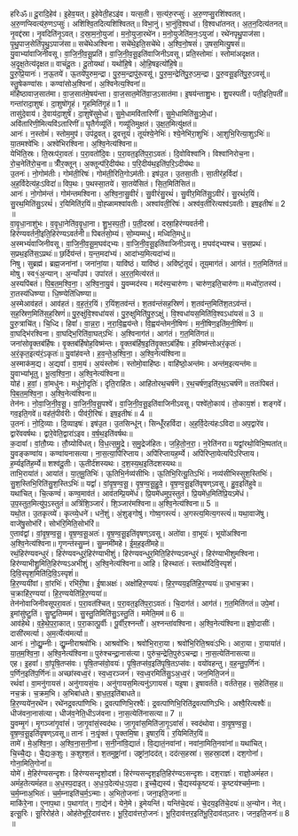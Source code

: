 

  
हरिःॐ॥ दू॒रादि॒हेव॑। इ॒हेव॒यत्। इ॒हेवेती॒हऽइ॑व। यत्स॒ती। स॒त्य॑रु॒रप्सुः॑। अ॒रु॒णप्सु॒रशि॑श्वतत्। अ॒रु॒णप्स्वित्य॑रु॒णऽप्सुः॑। अशि॑श्वि॒तदित्यशि॑श्वितत्॥ विभा॒नुं। भा॒नुंवि॒श्वधा॑। वि॒श्वधा॑तनत्। अ॒त॒न॒दित्य॑तनत्॥  
नृ॒वद्द॑स्रा। नृ॒वदिति॑नृ॒ऽवत्। द॒स्रा॒म॒नो॒युजा॑। म॒नो॒युजा॒रथे॑न। म॒नो॒युजेति॑म॒नः॒ऽयुजा॑। रथे॑नपृथु॒पाज॑सा। पृ॒थु॒पाज॒सेति॑पृ॒थु॒ऽपाज॑सा॥ सचे॑थेअश्विना। सचे॑थे॒इति॒सचे॑थे। अ॒श्वि॒नो॒षसं॑। उ॒षस॒मित्यु॒षसं॑॥  
यु॒वाभ्यां॑वाजिनीवसू। वा॒जि॒नी॒व॒सू॒प्रति॑। वा॒जि॒नी॒व॒सू॒इति॑वाजिनीऽवसू। प्रति॒स्तोमाः॑। स्तोमा॑अदृक्षत। अ॒दृ॒क्ष॒तेत्य॑दृक्षत॥ वाचं॑दू॒तः। दू॒तोयथा॑। यथो॑हि॒षे। ओ॒हि॒षइत्यो॑हि॒षे॥  
पु॒रु॒प्रि॒यानः॑। न॒ऊ॒तये॑। ऊ॒तये॑पुरुम॒न्द्रा। पु॒रु॒म॒न्द्रापु॑रू॒वसू॑। पु॒रु॒म॒न्द्रेति॑पु॒रु॒ऽम॒न्द्रा। पु॒रु॒वसू॒इति॑पु॒रु॒ऽवसू॑॥ स्तु॒षेकण्वा॑सः। कण्वा॑सोअ॒श्विना॑। अ॒श्विनेत्य॒श्विना॑॥  
मंहि॑ष्ठावाज॒सात॑मा। वा॒ज॒सात॑मे॒षय॑न्ता। वा॒ज॒सात॒मेति॑वा॒ज॒ऽसात॑मा। इ॒षय॑न्ताशु॒भः। शु॒पस्पती॑। पती॒इति॒पती॑॥ गन्ता॑रादा॒शुषः॑। दा॒शुषो॑गृ॒हं। गृ॒हमिति॑गृ॒हं॥ 1 ॥  
तासु॑दे॒वाय॑। दे॒वाय॑दा॒शुषे॑। दा॒शुषे॑सुमे॒धां। सु॒मे॒धामवि॑तारिणीं। सु॒मे॒धामिति॑सु॒ऽमे॒धां। अवि॑तारिणी॒मित्यवि॑ऽतारिणीं॥ घृ॒तैर्गव्यू॑तिं। गव्यू॑तिमुक्षतं। उ॒क्ष॒त॒मित्यु॑क्षतं॥  
आनः॑। न॒स्तोमं॑। स्तोम॒मुप॑। उप॑द्र॒वत्। द्र॒वत्तूयं॑। तूयं॑श्ये॒नेभिः॑। श्ये॒नेभि॑रा॒शुभिः॑। आ॒शुभि॒रित्या॒शुऽभिः॑॥ या॒तमश्वे॑भिः। अश्वे॑भिरश्विना। अ॒श्वि॒नेत्य॑श्विना॥  
येभि॑ति॒स्रः। ति॒स्रःप॑रा॒वतः॑। प॒रा॒वतो॑दि॒वः। प॒रा॒वत॒इति॑प॒रा॒ऽवतः॑। दि॒वोविश्वा॑नि। विश्वा॑निरोच॒ना। रो॒च॒नेति॑रो॒च॒ना॥ त्रीँर॒क्तून्। अ॒क्तून्प॑रि॒दीय॑थः। प॒रि॒दीय॑थ॒इति॑प॒रि॒ऽदीय॑थः॥  
उ॒तनः॑। नो॒गोम॑तीः। गोम॑ती॒रिषः॑। गोम॑ती॒रिति॒गोऽम॑तीः। इष॑उ॒त। उ॒तसा॒तीः। सा॒तीर॑ह॒र्विदा॑। अ॒ह॒र्विदेत्य॑हः॒ऽविदा॑॥ विप॒थः। प॒थस्सा॒तये॑। सा॒तये॑सितं। सि॒त॒मिति॑सितं॥  
आनः॑। नो॒गोम॑न्तं। गोम॑न्तमश्विना। अ॒श्वि॒ना॒सु॒वीरं॑। सु॒वीरं॑सु॒रथं॑। सु॒वीर॒मिति॑सु॒ऽवीरं॑। सु॒रथं॑र॒यिं। सु॒रथ॒मिति॑सु॒ऽरथं॑। र॒यिमिति॑र॒यिं॥ वो॒ह्ळामश्वा॑वतीः। अश्वा॑वती॒रिषः॑। अश्व॑व॒तीरित्यश्व॑ऽवतीः। इष॒इतीषः॑॥ 2 ॥  
वा॒वृ॒धा॒नाशु॑भः। व॒वृ॒धा॒नेति॑व॒वृ॒धा॒ना। शु॒भ॒स्प॒ती॒। प॒ती॒दस्रा॑। दस्रा॒हिर॑ण्यवर्तनी। हिर॑ण्यवर्तनी॒इति॒हिर॑ण्यऽवर्तनी॥ पिबतं॑सो॒म्यं। सो॒म्यम्मधु॑। मध्विति॒मधु॑॥  
अ॒स्मभ्यं॑वाजिनीवसू। वा॒जि॒नी॒व॒सू॒म॒घव॑द्भ्यः। वा॒जि॒नी॒व॒सू॒इति॑वाजिनीऽवसू। म॒घव॑द्भ्यश्च। च॒स॒प्रथः॑। स॒प्रथ॒इति॑स॒ऽप्रथः॑॥ छ॒र्दिय॑न्तं। य॒न्त॒मदा॑भ्यं। आदा॑भ्य॒मित्यदा॑भ्यं॥  
निषु। सुब्रह्म॑। ब्रह्म॒जना॑नां। जना॑नां॒या। यावि॑ष्ठं। यावि॑ष्ठं। अवि॑ष्टं॒तूयं॑। तूय॒माग॑तं। आग॑तं। ग॒त॒मिति॑गतं॥ मोषु। स्व१॒॑अ॒न्यान्। अ॒न्याँउप॑। उपा॑रतं। अ॒र॒त॒मित्य॑रतं॥  
अ॒स्यपि॑बतं। पि॒ब॒त॒म॒श्वि॒ना॒। अ॒श्वि॒ना॒यु॒वं। यु॒वम्मद॑स्य। मद॑स्य॒चारु॑णः। चारु॑ण॒इति॒चारु॑णः॥ मध्वो॑रा॒तस्य॑। रा॒तस्य॑धिष्ण्या। धि॒ष्ण्येति॑धिष्ण्या॥  
अ॒स्मेआव॑हतं। आव॑हतं। व॒ह॒तं॒र॒यिं। र॒यिंश॒तव॑न्तं। श॒तव॑न्तंसह॒स्रिणं॑। श॒तव॑न्त॒मिति॑श॒तऽव॑न्तं। स॒ह॒स्रिण॒मिति॑स॒ह॒स्रिणं॑॥ पु॒रु॒क्षुंवि॒श्वधा॑यसं। पु॒रु॒क्षुमिति॑पु॒रु॒ऽक्षुं। वि॒श्वधा॑यस॒मिति॑वि॒श्वऽधा॑यसं॥ 3 ॥  
पु॒रु॒त्राचि॑त्। चि॒ध्दि। हिवां॑। वा॒न्न॒रा॒। न॒रा॒वि॒ह्वय॑न्ते। वि॒ह्वय॑न्तेमनी॒षिणः॑। म॒नी॒षिण॒इति॑म॒नी॒षिणः॑॥ वा॒घद्भि॑रश्विना। वा॒घद्भि॒रिति॑वा॒घत्ऽभिः॑। अ॒श्विनाग॑तं। आग॑तं। ग॒त॒मिति॑गतं॥  
जना॑सोवृ॒क्तब॑र्हिषः। वृ॒क्तब॑र्हिषोह॒विष्म॑न्तः। वृ॒क्तब॑र्हिष॒इति॑वृ॒क्तऽब॑र्हिषः। ह॒विष्म॑न्तोअरं॒कृतः॑। अ॒रं॒कृत॒इत्य॑रं॒ऽकृतः॑॥ यु॒वांह॑वन्ते। ह॒व॒न्ते॒अ॒श्वि॒ना॒। अ॒श्वि॒नेत्य॑श्विना॥  
अ॒स्माक॑म॒द्य। अ॒द्यवां॑। वा॒म॒यं। अ॒यंस्तोमः॑। स्तोमो॒वाहि॑ष्ठः। वाहि॑ष्ठो॒अन्त॑मः। अन्त॑म॒इत्यन्त॑मः॥ यु॒वाभ्यां॑भूतु। भू॒त्व॒श्वि॒ना॒। अ॒श्वि॒नेत्य॑श्विना॥  
योह॑। ह॒वां॒। वां॒मधु॑नः। मधु॑नो॒दृतिः॑। दृति॒राहि॑तः। आहि॑तोरथ॒चर्ष॑णॆ। र॒थ॒चर्ष॑ण॒इति॑र॒थ॒ऽचर्ष॑णॆ॥ ततः॑पिबतं। पि॒ब॒त॒म॒श्वि॒ना॒। अ॒श्वि॒नेत्य॑श्विना॥  
तेन॑नः। नो॒वा॒जि॒नी॒व॒सू॒। वा॒जि॒नी॒व॒सू॒पश्वे॑। वा॒जि॒नी॒व॒सू॒इति॑वाजिनीऽवसू। पश्वे॑तो॒काय॑। तो॒काय॒शं। शङ्गवे॑। गव॒इति॒गवे॑॥ वह॑तं॒पीव॑रीः। पीव॑री॒रिषः॑। इष॒इतीषः॑॥ 4 ॥  
उ॒तनः॑। नो॒दि॒व्याः। दि॒व्याइषः॑। इष॑उ॒त। उ॒तसिन्धू॑न्। सिन्धूँ॑रहर्विदा। अ॒ह॒र्वि॒देत्य॑हःऽविदा॥ अप॒द्वारे॑व। द्वारे॑ववर्षथः। द्वारे॒वेति॒द्वारा॑ऽइव। व॒र्ष॒थ॒इति॑वर्षथः॥  
क॒दावां॑। वां॒तौ॒ग्र्यः। तौ॒ग्र्योवि॑धत्। वि॒ध॒त्स॒मु॒द्रे। स॒मु॒द्रेज॑हितः। ज॒हि॒तो॒न॒रा॒। न॒रेति॑नरा॥ यद्वां॒रथो॒विभि॒ष्पता॑त्॥  
यु॒वङ्कण्वा॑य। कण्वा॑यनासत्या। ना॒स॒त्या॒पि॑रिप्ताय। अपि॑रिप्तायह॒र्म्ये। अपि॑रिप्ता॒येत्यपि॑ऽरिप्ताय। ह॒र्म्यइति॑ह॒र्म्ये॥ शश्व॑दू॒तीः। ऊ॒तीर्द॑शस्यथः। द॒श॒स्य॒थ॒इति॑दशस्यथः॥  
ताभि॒राया॑तं। आया॑तं। या॒त॒मू॒तिभिः॑। ऊ॒तिभि॒र्नव्य॑सीभिः। ऊ॒तिभि॒रित्यू॒तिऽभिः॑। नव्य॑सीभिस्सुश॒स्तिभिः॑। सु॒श॒स्तिभि॒रिति॑सु॒श॒स्तिऽभिः॑॥ यद्वां॑। वां॒वृ॒ष॒ण्व॒सू॒। वृ॒ष॒ण्व॒सू॒हु॒वे॒। वृ॒ष॒ण्व॒सू॒इति॑वृषण्ऽवसू। हु॒व॒इति॑हुवे॥  
यथा॑चित्। चि॒त्कण्वं॑। कण्व॒माव॑तं। आव॑तम्प्रि॒यमे॑धं। प्रि॒यमे॑धमुप॒स्तुतं॑। प्रि॒यमे॑ध॒मिति॑प्रि॒यऽमे॑धं। उ॒प॒स्तुत॒मित्यु॑प॒ऽस्तुतं॑॥ अत्रिं॑शि॒ञ्जारं॑। शि॒ञ्जार॑मश्विना॥ अ॒श्वि॒नेत्य॑श्विना॥ 5 ॥  
यथो॒त। उ॒तकृत्व्ये॑। कृत्व्ये॒धने॑। धनें॒शुं। अं॒शुङ्गोषु॑। गोष्व॒गस्त्यं॑। अ॒गस्त्य॒मित्य॒गस्त्यं॑॥ यथा॒वाजे॑षु। वाजे॑षु॒सोभ॑रिं। सोभ॑रि॒मिति॒सोभ॑रिं॥  
ए॒ताव॑द्वां। वां॒वृ॒ष॒ण्व॒सू॒। वृ॒ष॒ण्व॒सू॒अतः॑। वृ॒ष॒ण्व॒सू॒इति॑वृषण्ऽवसू। अतो॑वा। वा॒भूयः॑। भूयो॑अश्विना अ॒श्वि॒नेत्य॑श्विना॥ गृ॒णन्त॑स्सु॒म्नं। सु॒म्नमी॑महे। ई॒म॒ह॒इती॑महे॥  
रथं॒हिर॑ण्यवन्धुरं। हिर॑ण्यवन्धुरं॒हिर॑ण्याभीशुं। हिर॑ण्यवन्धुर॒मिति॒हिर॑ण्यऽवन्धुरं। हिर॑ण्याभीशुमश्विना। हिर॑ण्याभीशु॒मिति॒हिर॑ण्यऽअभीशुं। अ॒श्वि॒नेत्य॑श्विना॥ आहि। हिस्थातः॑। स्ताथो॑दिवि॒स्पृशं॑। दि॒वि॒स्पृश॒मिति॑दि॒वि॒ऽस्पृशं॑॥  
हि॒र॒ण्ययी॑वां। वां॒रभिः॑। रभि॑री॒षा। ई॒षाअक्षः॑। अक्षो॑हिर॒ण्ययः॑। हि॒र॒ण्यय॒इति॑हि॒र॒ण्ययः॑॥ उ॒भाच॒क्रा। च॒क्राहि॑र॒ण्यया॑। हि॒र॒ण्ययेति॑हि॒र॒ण्यया॑॥  
तेन॑नोवाजिनीवसूपरा॒वतः॑। प॒रा॒वत॑श्चित्। प॒रा॒वत॒इति॑प॒रा॒ऽवतः॑। चि॒दाग॑तं। आग॑तं। ग॒त॒मिति॑गतं॥ उपे॒मां। इ॒मांसु॑ष्टु॒तिं। सु॒ष्टु॒तिम्मम॑। सु॒स्तु॒तिमिति॑सु॒ऽस्तु॒तिं। ममेति॒मम॑॥ 6 ॥  
आव॑हेथे। व॒हे॒थे॒प॒रा॒कात्। प॒रा॒कात्पू॒र्वीः। पू॒र्वीर॒श्नन्तौ॑। अ॒श्नन्ता॑वश्विना। अ॒श्वि॒नेत्य॑श्विना॥ इषो॒दासीः॑। दासी॑रमर्त्या। अ॒म॒र्त्येत्य॑मर्त्या॥  
आनः॑। नो॒द्यु॒म्नीः। द्यु॒म्नीराश्रवो॑भिः। आश्रवो॑भिः। श्रवो॑भि॒रारा॒या। श्रवो॑भि॒रिति॒श्रवः॑ऽभिः। आरा॒या। रा॒याया॑तं। या॒त॒म॒श्वि॒ना॒। अ॒श्वि॒नेत्य॑श्विना॥ पुरु॑श्चन्द्रा॒नास॑त्या। पुरु॑च॒न्द्रेति॒पुरु॑ऽचन्द्रा। ना॒स॒त्येति॑नासत्या॥  
एह। इ॒हवां॑। वां॒पृ॒षि॒तप्स॑वः। पृ॒षि॒तप्स॑वो॒वयः॑। पृ॒षि॒तप्स॑व॒इति॑पृ॒षि॒तऽप्स॑वः। वयो॑वहन्तु। व॒ह॒न्तु॒प॒र्णिनः॑। प॒र्णिन॒इति॑प॒र्णिनः॑॥ अच्छा॑स्वध्व॒रं। स्व॒ध्व॒रञ्जनं॑। स्व॒ध्व॒रमिति॑सु॒ऽअ॒ध्व॒रं। जन॒मिति॒जनं॑॥  
रथं॑वां। वा॒मनु॑गायसं। अनु॑गायसं॒यः। अनु॑गायस॒मित्यनु॑ऽगायसं। यइ॒षा। इ॒षावर्त॑ते। वर्त॑तेस॒ह। स॒हेति॑स॒ह॥ नच॒क्रं। च॒क्रम॒भि। अ॒भिबा॑धते। बा॒ध॒त॒इति॑बाधते॥  
हि॒र॒ण्यये॑न॒रथे॑न। रथे॑नद्र॒वत्पा॑णिभिः। द्र॒वत्पा॑णिभि॒रश्वैः॑। द्र॒वत्पा॑णिभि॒रिति॑द्र॒वत्पा॑णिऽभिः। अश्वै॒रित्यश्वैः॑॥ धीज॑वना॒नास॑त्या। धीज॑व॒नेति॒धीऽज॑वना। ना॒स॒त्येति॑नासत्या॥ 7 ॥  
यु॒वम्मृ॒गं। मृ॒गञ्जा॑गृ॒वांसं॑। जा॒गृ॒वांसं॒स्वद॑थः। जा॒गृ॒वांस॒मिति॑जा॒गृ॒ऽवांसं॑। स्वद॑थोवा। वा॒वृ॒ष॒ण्व॒सू॒। वृ॒ष॒ण्व॒सू॒इति॑वृषण्ऽवसू॥ तानः॑। नः॒पृं॒क्तं। पृ॒क्तमि॒षा। इ॒षार॒यिं। र॒यिमिति॑र॒यिं॥  
तामे॑। मे॒अ॒श्वि॒ना॒। अ॒श्वि॒ना॒स॒नी॒नां। स॒नी॒नांवि॒द्यातं॑। वि॒द्यातं॒नवा॑नां। नवा॑ना॒मिति॒नवा॑नां॥ यथा॑चित्। चि॒च्चै॒द्यः। चै॒द्यःक॒शुः। क॒शुश्श॒तं। श॒तमुष्ट्रा॑नां। उष्ट्रा॑नां॒दद॑त्। दद॑त्स॒हस्रा॑। स॒हस्रा॒दश॑। दश॒गोनां॑। गोना॒मिति॒गोनां॑॥  
योमे॑। मे॒हिर॑ण्यसन्दृशः। हिर॑ण्यसन्दृशो॒दश॑। हिर॑ण्यसन्दृश॒इति॒हिर॑ण्यऽसन्दृशः। दश॒राज्ञः॑। राज्ञो॒अमं॑हत। अमं॑ह॒तेत्यमं॑हत॥ अ॒ध॒स्प॒दाइत्। अ॒धः॒प॒देत्य॑धः॒ऽप॒दा। इ॒च्चै॒द्यस्य॑। चै॒द्यस्य॑कृ॒ष्टयः॑। कृ॒ष्टय॑श्चर्म॒म्नाः। च॒र्म॒म्नाअ॒भितः॑। च॒र्म॒म्नाइति॑च॒र्म॒ऽन्माः। अ॒भितो॒जनाः॑। जना॒इति॒जनाः॑॥  
माकि॑रे॒ना। ए॒नाप॒था। प॒थागा॑त्। गा॒द्येन॑। येने॒मे। इ॒मेयन्ति॑। यन्ति॑चे॒दयः॑। चे॒दय॒इति॑चे॒दयः॑॥ अ॒न्योन। नेत्। इत्सू॒रिः। सू॒रिरोह॑ते। ओह॑तेभूरि॒दाव॑त्तरः। भू॒रि॒दाव॑त्तरो॒जनः॑। भू॒रि॒दाव॑त्तर॒इति॑भू॒रि॒दाव॑त्ऽतरः। जन॒इति॒जनः॑॥ 8 ॥  
